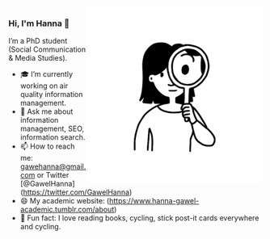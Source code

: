 <img align="right" src="https://github.com/hanna-gawel/hanna-gawel/blob/master/hanna-pic.png" alt="Illustration of Hanna" width=350px height=350px/>

### Hi, I'm Hanna 👋

I’m a PhD student (Social Communication & Media Studies). 
- 🎓  I’m currently working on air quality information management.
- 💬  Ask me about information management, SEO, information search.
- 📫  How to reach me: gawehanna@gmail.com or Twitter [@GawelHanna] (https://twitter.com/GawelHanna)
- 😄  My academic website: (https://www.hanna-gawel-academic.tumblr.com/about)
- 🚴  Fun fact: I love reading books, cycling, stick post-it cards everywhere and cycling.
